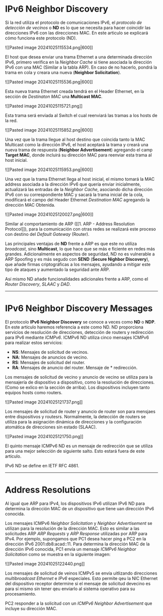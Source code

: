 # IPv6 Neighbor Discovery

Si la red utiliza el protocolo de comunicaciones IPv6, el *protocolo de detección de vecinos* o **ND** es lo que se necesita para hacer coincidir las direcciones IPv6 con las direcciones MAC. En este articulo se explicará cómo funciona este protocolo (ND).

![[Pasted image 20241025115534.png|600]]

El host que desea enviar una trama Ethernet a una determinada dirección IPv6, primero verifica en la *Neighbor Cache* si tiene asociada la dirección IPv6 con una MAC (Similar a la tabla ARP). En caso de no hacerlo, pondrá la trama en cola y creara una nueva (**Neighbor Solicitation**).

![[Pasted image 20241025115536.png|600]]

Esta nueva trama Ethernet creada tendrá en el Header Ethernet, en la sección de *Destinaton MAC* una **Multicast MAC**. 

![[Pasted image 20241025115721.png]]

Esta trama será enviada al Switch el cual reenviará las tramas a los hosts de la red.

![[Pasted image 20241025115852.png|600]]

Una vez que la trama llegue al host destino que coincida tanto la MAC Multicast como la dirección IPv6, el host aceptará la trama y creará una nueva trama de respuesta (**Neighbor Advertisement**) agregando el camp **Target MAC**, donde incluirá su dirección MAC para reenviar esta trama al host inicial.

![[Pasted image 20241025115953.png|600]]

Una vez que la trama Ethernet llega al host inicial, el mismo tomará la MAC address asociada a la dirección IPv6 que quería enviar inicialmente, actualizará las entradas de la *Neighbor Cache*, asociando dicha dirección IPv6 con su correspondiente MAC y sacará la trama inicial de la cola, modificará el campo del Header Ethernet *Destination MAC* agregando la dirección MAC Obtenida.

![[Pasted image 20241025120027.png|600]]

Similar al comportamiento de ARP ([[1. ARP - Address Resolution Protocol]]), para la comunicación con otras redes se realizará este proceso con destino del *Default Gateway* (Router).

Las principales ventajas de **ND** frente a *ARP* es que este no utiliza *broadcast*, sino **Multicast**, lo que hace que se más e ficiente en redes más grandes. Adicionalmente en aspectos de seguridad, ND no es vulnerable a ARP Spoofing y es más segudo con **SEND** (**Secure Nighbor Discovery**), que añade firmas criptográficas a los mensajes, ayudando a mitigar este tipo de ataques y aumentado la seguridad ante ARP.

Así mismo ND añade funcionalidades adicionales frente a ARP, como el *Router Discovery*, *SLAAC* y *DAD*.

----
# IPv6 Neighbor Discovery Messages

El protocolo **IPv6 Neighbor Discovery** se conoce a veces como **ND** o **NDP**. En este articulo haremos referencia a este como ND. ND proporciona servicios de resolución de direcciones, detección de routers y redirección para IPv6 mediante *ICMPv6*. ICMPv6 ND utiliza cinco mensajes ICMPv6 para realizar estos servicios:

- **NS**: Mensajes de solicitud de vecinos.
- **NA**: Mensajes de anuncios de vecino.
- **RS**: Mensajes de solicitud del router.
- **RA**: Mensajes de anuncio del router. Mensaje de * redirección. 

Los mensajes de solicitud de vecino y anuncio de vecino se utiliza para la mensajería de dispositivo a dispositivo, como la resolución de direcciones. (Como se exlico en la sección de arriba). Los dispositivos incluyen tanto equipos hosts como routers.

![[Pasted image 20241025121737.png]]

Los mensajes de solicitud de router y anuncio de router son para mensjaes entre dispositivos y routesrs. Normalmente, la detección de routers se utiliza para la asignación dinámica de direcciones y la configuración atomática de direcciones sin estado (SLAAC).

![[Pasted image 20241025121750.png]]

El quinto mensaje ICMPv6 ND es un mensaje de redirección que se utiliza para una mejor selección de siguiente salto. Esto estará fuera de este articulo.

IPv6 ND se define en IETF RFC 4861.

----
# Address Resolutions

Al igual que ARP para IPv4, los dispositivos IPv6 utilizan IPv6 ND para determina la dirección MAC de un dispositivo que tiene uan dirección IPv6 conocida.

Los mensajes ICMPv6 *Neighbor Solicitation* y *Neighbor Advertisement* se utilizan para la resolución de la dirección MAC. Esto es similar a las solicitudes ARP *ARP Requests* y *ARP Response* utilizadas por ARP para IPv4. Por ejemplo, supongamos que PC1 desea hacer ping a PC2 en la dirección IPv6 2001:db8:acad::11. Para determina la dirección MAC de la dirección IPv6 conocida, PC1 envía un mensaje *ICMPv6 Neighbor Solicitation* como se muestra en la siguiente imagen: 

![[Pasted image 20241025122440.png]]

Los mensajes de solicitud de veinos ICMPv5 se envía uitlizando direcciones *multibroadcast Ethernet* e *IPv6* especiales. Esto permite qeu la NIC Ethernet del dispositivo receptor determine si el mensaje de solicitud devecino es para sí mismo sin tener qeu enviarlo al sistema operativo para su procesamiento.

PC2 responder a la solicitud con un *ICMPv6 Neighbor Advertisement* que incluye su dirección MAC.